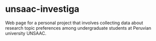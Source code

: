 unsaac-investiga
================

Web page for a personal project that involves collecting data about research topic preferences among undergraduate students at Peruvian university UNSAAC.
